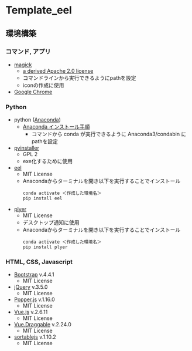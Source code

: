 # Template_eel
## 環境構築
### コマンド, アプリ
- [magick](https://imagemagick.org/script/download.php)
  - [a derived Apache 2.0 license](https://imagemagick.org/script/license.php)
  - コマンドラインから実行できるようにpathを設定
  - iconの作成に使用
- [Google Chrome](https://www.google.com/intl/ja/chrome/)

### Python
- python ([Anaconda](https://www.anaconda.com/products/individual))
  - [Anaconda インストール手順](https://www.python.jp/install/anaconda/index.html)
    - コマンドから conda が実行できるように Anaconda3/condabin にpathを設定
- [pyinstaller](https://anaconda.org/anaconda/pyinstaller)
  - GPL 2
  - exe化するために使用
- [eel](https://github.com/samuelhwilliams/Eel)
  - MIT License
  - Anacondaからターミナルを開き以下を実行することでインストール
    ```
    conda activate ＜作成した環境名＞
    pip install eel
    ```
- [plyer](https://github.com/kivy/plyer)
  - MIT License
  - デスクトップ通知に使用
  - Anacondaからターミナルを開き以下を実行することでインストール
    ```
    conda activate ＜作成した環境名＞
    pip install plyer
    ```

### HTML, CSS, Javascript
- [Bootstrap](https://github.com/twbs/bootstrap/releases) v.4.4.1
  - MIT License
- [jQuery](https://jquery.com/download/) v.3.5.0
  - MIT License
- [Popper.js](https://github.com/popperjs/popper-core/releases) v.1.16.0
  - MIT License
- [Vue.js](https://github.com/vuejs/vue/releases) v.2.6.11
  - MIT License
- [Vue.Draggable](https://github.com/SortableJS/Vue.Draggable/releases/tag/v2.24.0) v.2.24.0
  - MIT License
- [sortablejs](https://github.com/SortableJS/sortablejs/releases/tag/1.10.2) v.1.10.2
  - MIT License
